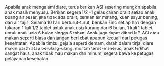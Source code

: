 Apabila anak mengalami diare, terus berikan ASI sesering mungkin apabila anak masih menyusu. Berikan segera 1/2 -1 gelas cairan oralit setiap anak buang air besar, jika tidak ada oralit, berikan air matang, kuah sayur bening, dan air tajin. Selama 10 hari berturut-turut, berikan Zinc setiap hari dengan takaran 1 kali 1/2 tablet untuk anak usia kurang dari 6 bulan, 1 kali 1 tablet untuk anak usia 6 bulan hingga 5 tahun. Anak juga dapat diberi MP-ASI atau makan seperti biasa dan jangan beri obat apapun kecuali dari petugas kesehtatan. Apabila timbul gejala seperti demam, darah dalam tinja, diare makin parah atau berulang-ulang, muntah terus-menerus, anak terlihat sangat haus, anak tidak mau makan dan minum, segera bawa ke petugas pelayanan kesehatan